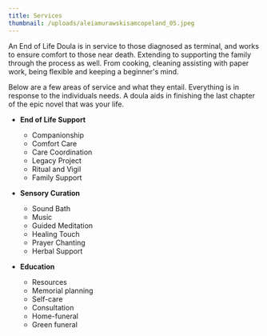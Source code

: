 ```yaml
---
title: Services
thumbnail: /uploads/aleiamurawskisamcopeland_05.jpeg
---
```

An End of Life Doula is in service to those diagnosed as terminal, and works to ensure comfort to those near death.  Extending to supporting the family through the process as well. From cooking, cleaning assisting with paper work, being flexible and keeping a beginner's mind. 

Below are a few areas of service and what they entail.  Everything is in response to the individuals needs.  A doula aids in finishing the last chapter of the epic novel that was your life.

* **End of Life Support**

  * Companionship 
  * Comfort Care
  * Care Coordination
  * Legacy Project
  * Ritual and Vigil 
  * Family Support
* **Sensory Curation**

  * Sound Bath
  * Music
  * Guided Meditation
  * Healing Touch
  * Prayer Chanting
  * Herbal Support
* **Education**

  * Resources
  * Memorial planning
  * Self-care
  * Consultation
  * Home-funeral
  * Green funeral